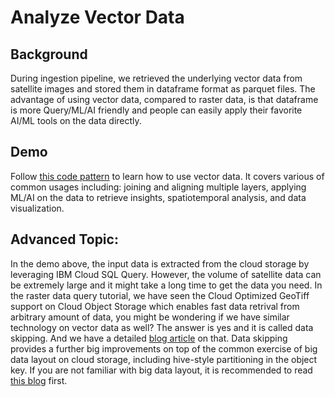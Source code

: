 # Analyze Vector Data

## Background
During ingestion pipeline, we retrieved the underlying vector data from satellite images and stored them in dataframe format as parquet files. The advantage of using vector data, compared to raster data, is that dataframe is more Query/ML/AI friendly and people can easily apply their favorite AI/ML tools on the data directly.

## Demo
Follow [this code pattern](https://developer.ibm.com/patterns/analyze-satellite-data-with-watson-studio-spatiotemporal-function/) to learn how to use vector data. It covers various of common usages including: joining and aligning multiple layers, applying ML/AI on the data to retrieve insights, spatiotemporal analysis, and data visualization.

## Advanced Topic:
In the demo above, the input data is extracted from the cloud storage by leveraging IBM Cloud SQL Query. However, the volume of satellite data can be extremely large and it might take a long time to get the data you need. In the raster data query tutorial, we have seen the Cloud Optimized GeoTiff support on Cloud Object Storage which enables fast data retrival from arbitrary amount of data, you might be wondering if we have similar technology on vector data as well? The answer is yes and it is called data skipping. And we have a detailed [blog article](https://www.ibm.com/cloud/blog/data-skipping-for-ibm-cloud-sql-query) on that. Data skipping provides a further big improvements on top of the common exercise of big data layout on cloud storage, including hive-style partitioning in the object key.  If you are not familiar with big data layout, it is recommended to read [this blog](https://www.ibm.com/cloud/blog/big-data-layout) first.